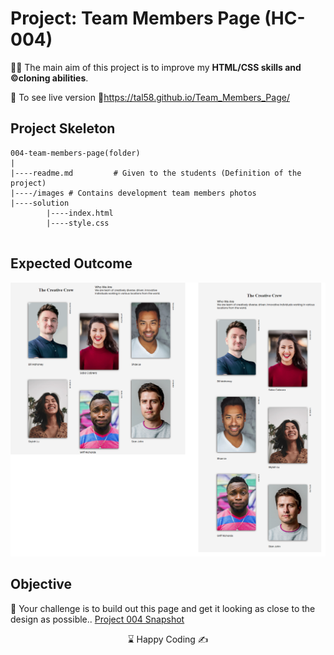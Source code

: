 

# Project: Team Members Page (HC-004)

👨‍💻 The main aim of this project is to improve my <b>HTML/CSS skills and ©️cloning abilities</b>.

🔗 To see live version 🎯https://tal58.github.io/Team_Members_Page/
<br>

## Project Skeleton 

```
004-team-members-page(folder)
|
|----readme.md         # Given to the students (Definition of the project)
|----/images # Contains development team members photos         
|----solution
        |----index.html  
        |----style.css   
        
```

## Expected Outcome

![Project 004 Snapshot](./project04.png)

## Objective

🎯 Your challenge is to build out this page and get it looking as close to the design as possible..
[Project 004 Snapshot](./project04.png) 


<center> ⌛ Happy Coding  ✍ </center>

